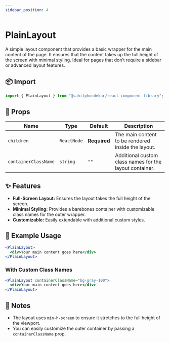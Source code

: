 ```yaml
---
sidebar_position: 4
---
```


# PlainLayout

A simple layout component that provides a basic wrapper for the main content of the page. It ensures that the content takes up the full height of the screen with minimal styling. Ideal for pages that don’t require a sidebar or advanced layout features.

## 📦 Import

```js
import { PlainLayout } from "@sahilphondekar/react-component-library";
```

## 🧱 Props

| Name               | Type         | Default     | Description                                                  |
|--------------------|--------------|-------------|--------------------------------------------------------------|
| `children`          | `ReactNode`  | **Required**| The main content to be rendered inside the layout.            |
| `containerClassName`| `string`     | `""`        | Additional custom class names for the layout container.       |

## ✨ Features

- **Full-Screen Layout:** Ensures the layout takes the full height of the screen.
- **Minimal Styling:** Provides a barebones container with customizable class names for the outer wrapper.
- **Customizable:** Easily extendable with additional custom styles.

## 🧪 Example Usage

```jsx
<PlainLayout>
  <div>Your main content goes here</div>
</PlainLayout>
```

### With Custom Class Names

```jsx
<PlainLayout containerClassName="bg-gray-100">
  <div>Your main content goes here</div>
</PlainLayout>
```

## 🧠 Notes

- The layout uses `min-h-screen` to ensure it stretches to the full height of the viewport.
- You can easily customize the outer container by passing a `containerClassName` prop.
